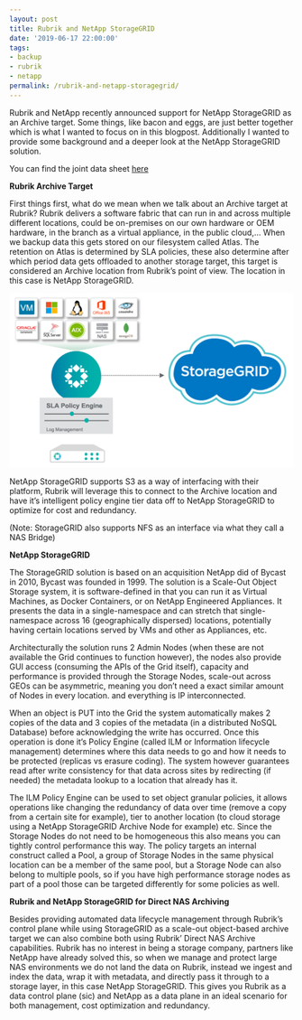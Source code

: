 ```yaml
---
layout: post
title: Rubrik and NetApp StorageGRID
date: '2019-06-17 22:00:00'
tags:
- backup
- rubrik
- netapp
permalink: /rubrik-and-netapp-storagegrid/
---
```


Rubrik and NetApp recently announced support for NetApp StorageGRID as an Archive target. Some things, like bacon and eggs, are just better together which is what I wanted to focus on in this blogpost. Additionally I wanted to provide some background and a deeper look at the NetApp StorageGRID solution.

You can find the joint data sheet [here](https://www.netapp.com/us/media/sb-3990.pdf)

**Rubrik Archive Target**

First things first, what do we mean when we talk about an Archive target at Rubrik? Rubrik delivers a software fabric that can run in and across multiple different locations, could be on-premises on our own hardware or OEM hardware, in the branch as a virtual appliance, in the public cloud,… When we backup data this gets stored on our filesystem called Atlas. The retention on Atlas is determined by SLA policies, these also determine after which period data gets offloaded to another storage target, this target is considered an Archive location from Rubrik’s point of view. The location in this case is NetApp StorageGRID.

<img src="/assets/img/rubrikstoragegrid.png">

NetApp StorageGRID supports S3 as a way of interfacing with their platform, Rubrik will leverage this to connect to the Archive location and have it’s intelligent policy engine tier data off to NetApp StorageGRID to optimize for cost and redundancy.

(Note: StorageGRID also supports NFS as an interface via what they call a NAS Bridge)

**NetApp StorageGRID**

The StorageGRID solution is based on an acquisition NetApp did of Bycast in 2010, Bycast was founded in 1999. The solution is a Scale-Out Object Storage system, it is software-defined in that you can run it as Virtual Machines, as Docker Containers, or on NetApp Engineered Appliances. It presents the data in a single-namespace and can stretch that single-namespace across 16 (geographically dispersed) locations, potentially having certain locations served by VMs and other as Appliances, etc.

Architecturally the solution runs 2 Admin Nodes (when these are not available the Grid continues to function however), the nodes also provide GUI access (consuming the APIs of the Grid itself), capacity and performance is provided through the Storage Nodes, scale-out across GEOs can be asymmetric, meaning you don’t need a exact similar amount of Nodes in every location. and everything is IP interconnected.

When an object is PUT into the Grid the system automatically makes 2 copies of the data and 3 copies of the metadata (in a distributed NoSQL Database) before acknowledging the write has occurred. Once this operation is done it’s Policy Engine (called ILM or Information lifecycle management) determines where this data needs to go and how it needs to be protected (replicas vs erasure coding). The system however guarantees read after write consistency for that data across sites by redirecting (if needed) the metadata lookup to a location that already has it.

The ILM Policy Engine can be used to set object granular policies, it allows operations like changing the redundancy of data over time (remove a copy from a certain site for example), tier to another location (to cloud storage using a NetApp StorageGRID Archive Node for example) etc. Since the Storage Nodes do not need to be homogeneous this also means you can tightly control performance this way. The policy targets an internal construct called a Pool, a group of Storage Nodes in the same physical location can be a member of the same pool, but a Storage Node can also belong to multiple pools, so if you have high performance storage nodes as part of a pool those can be targeted differently for some policies as well.

**Rubrik and NetApp StorageGRID for Direct NAS Archiving**

Besides providing automated data lifecycle management through Rubrik’s control plane while using StorageGRID as a scale-out object-based archive target we can also combine both using Rubrik’ Direct NAS Archive capabilities. Rubrik has no interest in being a storage company, partners like NetApp have already solved this, so when we manage and protect large NAS environments we do not land the data on Rubrik, instead we ingest and index the data, wrap it with metadata, and directly pass it through to a storage layer, in this case NetApp StorageGRID. This gives you Rubrik as a data control plane (sic) and NetApp as a data plane in an ideal scenario for both management, cost optimization and redundancy.

